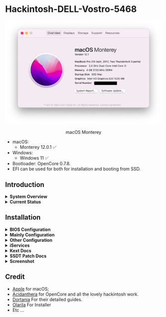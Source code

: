 # Hackintosh-DELL-Vostro-5468


![Monterey](Screenshot/1.png)


<p align = "center">
macOS Monterey
</p>

* macOS:
  - Monterey 12.0.1 ✅
* Windows:
  - Windows 11 ✅
* Bootloader: OpenCore 0.7.8.
* EFI can be used for both for installation and booting from SSD.

## Introduction

<details>  
<summary><strong>System Overview</strong></summary>
</br>

**Dell Vostro 5468**

| Type | Item |
| ---- | ---- |
| CPU | Intel Core i3-7100U @ 2.40 GHz, 3M Cache |
| RAM | Samsung 4GB DDR4-2133MHz |
| SSD1 | Digital Alliance 128GB M.2 SATA III |
| HDD2 | Western Digital WD5000LPCX 500GB SATA Hard Drive |
| Sound | Realtek ALC256 |
| Wireless, Bluetooth | Intel 3165 |
| Integrated GPU | Intel HD Graphics 620 |

</details>

<details>  
<summary><strong>Current Status</strong></summary>
</br>

| Feature | Status |
| ------------- | ------------- |
| CPU Power Management | ✅ Working |
| Sleep/Wake | ✅ Working |
| Intel HD620 Graphics Acceleration | ✅ Working |
| Intel Quartz Extreme and Intel Core Image (QE/CI) | ✅ Working |
| Brightness control slider | ✅ Working |
| Special function keys (audio, brightness...) | ✅ Working |
| Ethernet | ✅ Working |
| Audio | ✅ Working |
| Touchpad | ✅ Working |
| Battery | ✅ Working |
| iMessage/Facetime and App Store | ✅ Working  |
| Speakers and Headphones | ✅ Working |
| Built-in Microphone | ✅ Working |
| Webcam | ✅ Working |
| Wi-Fi/Bluetooth | ✅ Working |
| Hibernation | ✅ Working |
| Airdrop/Handoff | [-] Not Tested |
| BootCamp | [-] Not Tested |
| SD Card | ❌ [-] Not Tested |
| Fingerprint reader | ❌ Not working |

</details>

## Installation

<details>  
<summary><strong>BIOS Configuration</strong></summary>
</br>

**Recommend you should restore the BIOS setting to BIOS Setting first. Then configure the following things:**

  | Sub-menu | Key: Value | Comment |
  | --- | --- | --- |
  | UEFI Boot Path Security | `Disabled` | |
  | Enable Legacy Option ROMs | `Disabled` | Disable will help OpenCanopy load faster |
  | SATA Operation | `AHCI` | |
  | Enabled USB Boot Support | `Enabled` | |
  | Enable External USB Port | `Enabled` | |
  | Secure Boot | `Disabled` | Can set to `Enabled` if you have already custom secure boot keys and signed OpenCore binaries |
  | Wake on USB | `Enabled` | Wake from keyboard works correctly | |

</details>

<details>
<summary><strong>Mainly Configuration</strong></summary>

### Graphic Display
* Integrated Intel HD Graphics 620 support is handled by WhateverGreen, and configured in the `DeviceProperties` section of `config.plist`.

### Audio
* For ALC256 on this my Machine, I use `layout-id = 56`.
* Without any modifications, the headphone jack is buggy. External microphones aren't detected and the audio output may randomly stop working or start making weird noises.
* Start from this version, I change to use `ComboJack`. It gives better sound experience and performance when using the headset/headphone. ( See on Branch ComboJack. )

</details>

<details>
<summary><strong>Other Configuration</strong></summary>

### Wireless, Bluetooth
* The stock Intel AC 3165 can be worked well with [OpenIntelWireless](https://github.com/OpenIntelWireless).

### Sleep, Wake and Hibernation
* Hibernation now is worked correctly with USBMap.Kext.

### CPU Power Management
* Native CPU Power Management

</details>

<details>
<summary><strong>iServices</strong></summary>

* To use iMessage and other Apple services, you need to generate your own serial numbers. This can be done using [CorpNewt's GenSMBIOS](https://github.com/corpnewt/GenSMBIOS). Make sure model is `MacBookPro15,1`. Then, go [Apple Check Coverage page](https://checkcoverage.apple.com/) to check your generated serial numbers. If the website tells you that the serial number **is not valid**, that is fine. Otherwise, you have to generate a new set.

* Next you will have to copy the following values to your `config.plist`:
  - Serial Number -> `PlatformInfo/Generic/SystemSerialNumber`.
  - Board Number -> `PlatformInfo/Generic/MLB`.
  - SmUUID -> `/PlatformInfo/Generic/SystemUUID`.
  Reboot and Apple services should work.

* If they don't, follow [this in-depth guide](https://dortania.github.io/OpenCore-Post-Install/universal/iservices.html). It goes deeper into ROM, clearing NVRAM, clearing Keychain (missing this step might cause major issues), and much more.
</details>

<details>  
<summary><strong>Kext Docs</strong></summary>
</br>

* AirportItlwm.kext: Intel AC 3165 Wirelless
* AppleALC.kext: Enable Audio with layout-id=56
* BlueToolFixup.kext: Enable Bluetooth
* RealtekCardReader.kext: [Maybe fixed CardReader, because not tested now]()
* Lilu.kext: Kernel extension bringing a platform for arbitrary kext, library, and program patching throughout the system for macOS
* PropertyInjector.kext: Property Inject for Sunrise Thermal Subsystem
* RealtekRTL8111.kext: Driver Ethernet for the Realtek RTL8111/8168 family
* ThermalSolution.kext: driver for Signal Processing Controller for Intel(R) Xeon ( now IETM and B0D4 devices are correctly attached as reported by IORegistryExplorer ) 
* USBMap.kext: For Mapping USB Port
* VerbStub.kext: For Fix JackAudio with ComboJack
* VirtualSMC.kext: Advanced Apple SMC emulator in the kernel
* VoodooPS2Controller.kext: Enable Keyboard
* WhateverGreen.kext: Lilu plugin providing patches to select GPUs on macOS

</details>

<details>
<summary><strong>SSDT Patch Docs</strong></summary>
</br>

* ALS0: Enable light sensor
* EC-USBX: Fake embedded controller and fix USB power properties
* HPET: Fixing IRQ Conflicts
* PNLF: Fix brightness control
* SMBUS-MCHC: Fixing SMBus support
* USB-Reset: Reset All Detected Ports and hit discover ports
* XOSI: fixing I2C trackpads is enabling them within ACPI
* BRT6: Fix Mapping Brightness Keys
* CPU-PM: For Native CPU Power Management
* DMAC: Direct Memory Access Control
* MEM2: Expanded Memory Option
* PMCR: Power Management Capabilities Register
* PWRB: Power Sleep Button
* SLPB: Sleep Button Device
* I2CI: For Fix Trackpad Native without KEXT
* [Now All SSDT* make to SSDT-HFDZ for make Simple]()
* You Can See Configuration SSDT from [Dortania](https://dortania.github.io/OpenCore-Post-Install/#how-to-follow-this-guide)

</details>

<details>
<summary><strong>Screenshot</strong></summary>
</br>

![1](Screenshot/1.png)
![2](Screenshot/2.png)
![3](Screenshot/3.png)
![4](Screenshot/4.png)
![5](Screenshot/5.png)
![6](Screenshot/6.png)
![7](Screenshot/7.png)
![8](Screenshot/8.png)
![9](Screenshot/9.png)
![10](Screenshot/10.png)
![11](Screenshot/11.png)
![12](Screenshot/12.png)
![13](Screenshot/13.png)
![14](Screenshot/14.png)
![15](Screenshot/15.png)
![16](Screenshot/16.png)
![17](Screenshot/17.png)
![18](Screenshot/18.png)
![19](Screenshot/19.png)
![20](Screenshot/20.png)
![21](Screenshot/21.png)
![22](Screenshot/22.png)
![23](Screenshot/23.png)
![24](Screenshot/24.png)
![25](Screenshot/25.png)
* [UPDATE]
![26](Screenshot/26.png)
![27](Screenshot/27.png)
![28](Screenshot/28.png)

</details>

## Credit
- [Apple](https://apple.com) for macOS;
- [Acidanthera](https://github.com/acidanthera) for OpenCore and all the lovely hackintosh work.
- [Dortania](https://github.com/dortania) For their detailed guides.
- [Olarila](Olarila.com) For Installer
- Etc ...
